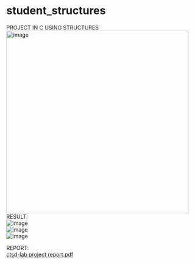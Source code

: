 # student_structures
PROJECT IN C USING STRUCTURES <br>
<img width="478" alt="image" src="https://github.com/yasaswini2005/BTECH-ADMISSION-SYSTEM-IN-C/assets/139364347/00af1067-e9ff-4bd8-821e-7d93156e2b8c">
RESULT: <br>![image](https://github.com/yasaswini2005/BTECH-ADMISSION-SYSTEM-IN-C/assets/139364347/2aaf0736-caa1-4889-affc-37795e10ddab) <br>
![image](https://github.com/yasaswini2005/BTECH-ADMISSION-SYSTEM-IN-C/assets/139364347/f7e1d53d-c7f2-4632-ad6c-c9ef61313068) <br>
![image](https://github.com/yasaswini2005/BTECH-ADMISSION-SYSTEM-IN-C/assets/139364347/a9ef6333-c90b-4444-ae9a-7f6f9d9d3b41)

REPORT: <br>
[ctsd-lab project report.pdf](https://github.com/yasaswini2005/student_structures/files/13766633/ctsd-lab.project.report.pdf)

